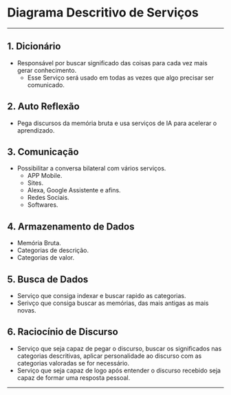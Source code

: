 # Diagrama Descritivo de Serviços

---

## 1. Dicionário

- Responsável por buscar significado das coisas para cada vez mais gerar conhecimento.
  - Esse Serviço será usado em todas as vezes que algo precisar ser comunicado.

## 2. Auto Reflexão

- Pega discursos da memória bruta e usa serviços de IA para acelerar o aprendizado.

## 3. Comunicação

- Possibilitar a conversa bilateral com vários serviços.
  - APP Mobile.
  - Sites.
  - Alexa, Google Assistente e afins.
  - Redes Sociais.
  - Softwares.

## 4. Armazenamento de Dados

- Memória Bruta.
- Categorias de descrição.
- Categorias de valor.

## 5. Busca de Dados

- Serviço que consiga indexar e buscar rapido as categorias.
- Serivço que consiga buscar as memórias, das mais antigas as mais novas.

## 6. Raciocínio de Discurso

- Serviço que seja capaz de pegar o discurso, buscar os significados nas categorias descritivas, aplicar personalidade ao discurso com as categorias valoradas se for necessário.
- Serviço que seja capaz de logo após entender o discurso recebido seja capaz de formar uma resposta pessoal.

---
